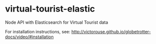 # virtual-tourist-elastic
Node API with Elasticsearch for Virtual Tourist data

For installation instructions, see:
http://victorouse.github.io/globetrotter-docs/video/#installation
